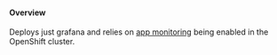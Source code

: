 #### Overview

Deploys just grafana and relies on [app monitoring](https://docs.openshift.com/container-platform/4.6/monitoring/enabling-monitoring-for-user-defined-projects.html) being enabled in the OpenShift cluster.

